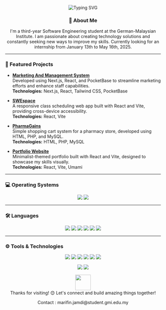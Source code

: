 <!-- Header with Animated Typing -->
<p align="center">
  <img src="https://readme-typing-svg.demolab.com?font=Fira+Code&size=22&pause=1000&color=36F7B7&center=true&vCenter=true&width=440&lines=Hello%2C+I'm+Arifin+Densumite;A+Passionate+Software+Engineer;Focused+on+Delivering+Solutions;Welcome+to+My+GitHub+Profile!" alt="Typing SVG" />
</p>

<!-- Introduction -->
<h3 align="center">👋 About Me</h3>
<p align="center">I'm a third-year Software Engineering student at the German-Malaysian Institute. I am passionate about creating technology solutions and constantly seeking new ways to improve my skills. Currently looking for an internship from January 13th to May 16th, 2025.</p>

---

<!-- Projects Section with Links -->
### 📌 Featured Projects
- [**Marketing And Management System**](https://mams.site)  
  Developed using Next.js, React, and PocketBase to streamline marketing efforts and enhance staff capabilities.  
  **Technologies:** Next.js, React, Tailwind CSS, PocketBase

- [**SWEspace**](https://swespace.vercel.app)  
  A responsive class scheduling web app built with React and Vite, providing cross-device accessibility.  
  **Technologies:** React, Vite

- [**PharmaGains**](https://pharmagains.ripin.live)  
  Simple shopping cart system for a pharmacy store, developed using HTML, PHP, and MySQL.  
  **Technologies:** HTML, PHP, MySQL

- [**Portfolio Website**](https://ripindensumite.github.io)  
  Minimalist-themed portfolio built with React and Vite, designed to showcase my skills visually.  
  **Technologies:** React, Vite, Umami

---

<!-- Operating Systems with Modern Icons -->
### 💻 Operating Systems
<p align="center">
  <img src="https://img.shields.io/badge/Windows-0078D6?style=for-the-badge&logo=windows&logoColor=white" />
  <img src="https://img.shields.io/badge/Linux-FCC624?style=for-the-badge&logo=linux&logoColor=black" />
</p>

---

<!-- Languages Section with Icons -->
### 🛠️ Languages
<p align="center">
  <img src="https://img.shields.io/badge/HTML-E34F26?style=for-the-badge&logo=html5&logoColor=white" />
  <img src="https://img.shields.io/badge/CSS-1572B6?style=for-the-badge&logo=css3&logoColor=white" />
  <img src="https://img.shields.io/badge/JavaScript-F7DF1E?style=for-the-badge&logo=javascript&logoColor=black" />
  <img src="https://img.shields.io/badge/TypeScript-3178C6?style=for-the-badge&logo=typescript&logoColor=white" />
  <img src="https://img.shields.io/badge/Java-007396?style=for-the-badge&logo=java&logoColor=white" />
  <img src="https://img.shields.io/badge/C-A8B9CC?style=for-the-badge&logo=c&logoColor=white" />
</p>

---

<!-- Tools & Technologies with Modern Icons -->
### ⚙️ Tools & Technologies
<p align="center">
  <img src="https://img.shields.io/badge/React-61DAFB?style=for-the-badge&logo=react&logoColor=black" />
  <img src="https://img.shields.io/badge/Next.js-000000?style=for-the-badge&logo=nextdotjs&logoColor=white" />
  <img src="https://img.shields.io/badge/PocketBase-0769AD?style=for-the-badge&logo=pocketbase&logoColor=white" />
  <img src="https://img.shields.io/badge/Docker-2496ED?style=for-the-badge&logo=docker&logoColor=white" />
  <img src="https://img.shields.io/badge/Astro-FF5A03?style=for-the-badge&logo=astro&logoColor=white" />
  <img src="https://img.shields.io/badge/Vite-646CFF?style=for-the-badge&logo=vite&logoColor=white" />
</p>

<!-- Fun Footer with Modern Badges -->
<p align="center">
  <img src="https://forthebadge.com/images/badges/built-with-love.svg" />
  <img src="https://forthebadge.com/images/badges/powered-by-coffee.svg" />
</p>

<p align="center">
  <img src="https://media.giphy.com/media/hvRJCLFzcasrR4ia7z/giphy.gif" width="50">
  <br>
  Thanks for visiting! 😊 Let's connect and build amazing things together!
</p>
<p align="center">
  Contact : marifin.jamdi@student.gmi.edu.my
</p>
